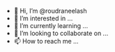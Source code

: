 - 👋 Hi, I’m @roudraneelash
- 👀 I’m interested in ...
- 🌱 I’m currently learning ...
- 💞️ I’m looking to collaborate on ...
- 📫 How to reach me ...

<!---
roudraneelash/roudraneelash is a ✨ special ✨ repository because its `README.md` (this file) appears on your GitHub profile.
You can click the Preview link to take a look at your changes.
--->
